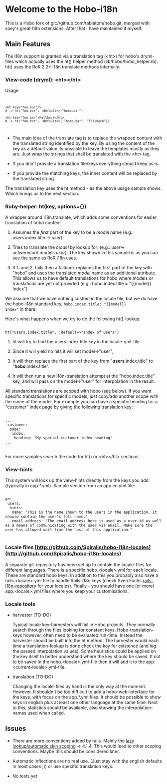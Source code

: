 # Welcome to the Hobo-i18n
This is a Hobo fork of git://github.com/tablatom/hobo.git, merged with soey's great I18n extensions. After that I have maintained it myself.


## Main Features
The i18n support is granted via a translation tag (&lt;ht&gt;) for hobo's dryml-files which actually uses the ht() helper method (lib/hobo/hobo_helper.rb). ht() uses the RoR 2.2+ I18n translate methods internally.


### View-code (dryml): &lt;ht&gt;&lt;/ht&gt;

Usage
<code>

    <ht key="foo.bar"/> 
    # -> ht("foo.bar", :default=>:"hobo.bar")
    
    <ht key="foo.bar">Fallback</ht> 
    # -> ht("foo.bar", :default=>[:"hobo.bar", "Fallback"])

</code>

 * The main idea of the translate tag is to replace the wrapped content with the translated string identified by the key. By using the content of the key as a default value its possible to leave the templates mostly as they are. Just wrap the strings that shall be translated with the &lt;ht&gt; tag.

 * If you don't provide a translation file/keys everything should keep as is.

 * If you provide the matching keys, the inner content will be replaced by the translated string.

The translation key uses the ht method - as the above usage sample shows. Which brings us to the next section.
 

### Ruby-helper: ht(key, options={})
A wrapper around I18n.translate, which adds some conventions for easier translation of hobo content

 1. Assumes the *first* part of the key to be a *model* name (e.g.: *users*.index.title -> *user*)

 2. Tries to translate the *model* by lookup for: (e.g.: *user*-> activerecord.models.*user*). The key shown in this sample is as you can see the same as RoR i18n uses.

 3. If 1. and 2. fails then a fallback replaces the first part of the key with "hobo" and uses the translated *model* name as an additional attribute. This allows us to have default translations for hobo where models or translations are yet not provided (e.g.: hobo.index.title = "{{model}} Index") 

We assume that we have nothing custom in the locale file, but we do have the hobo-i18n standard key, <code>hobo.index.title: "{{model}} Index"</code> in there.

Here's what happens when we try to do the following ht()-lookup:

<code>
ht("users.index.title", :default=>"Index of Users")
</code>
 
 1. ht will try to find the users.index.title key in the locale-yml-file. 

 2. Since it will yield no hits it will set model=>"user", 

 3. It will then replace the first part of the key from "**users**.index.title" to "**hobo**.index.title".

 4. It will then run a new i18n-translation attempt at the "hobo.index.title" key, and will pass on the model=>"user" for interpolation in the result.

All standard translations are scoped with hobo (see below). If you want specific translations for specific models, just copy/add another scope with the name of the model. For example you can have a specific heading for a "customer" index page by giving the following translation key:
<pre>
<code>
...
 customer:
  page:
   index:
    heading: "My special customer index heading"
...
</code>
</pre>
For more samples search the code for ht() or &lt;ht&gt;&lt;/ht&gt; sections.


### View-hints
This system will look up the view-hints directly from the keys you add (typically in app.*.yml). Sample section from an app.en.yml file:
<pre>
<code>
en:
 users:
  hints:
   name: "This is the name shown to the users in the application. It should contain the user's full name."
   email_address: "The email-address here is used as a user-id as well as a means of communicating with the user via email. Make sure the user has allowed mail from the host of this application." 
</code>
</pre>

### Locale files [http://github.com/Spiralis/hobo-i18n-locales](http://github.com/Spiralis/hobo-i18n-locales)
A separate git-repository has been set up to contain the locale-files for different languages. There is a specific hobo.&lt;locale&gt;.yml for each locale. These are standard hobo keys. In addition to this you probably also have a rails.&lt;locale&gt;.yml file to handle Rails-i18n keys (check Sven Fuchs [rails-i18n-repository](http://github.com/svenfuchs/rails-i18n/tree/master/rails/locale/) for your locales). Finally - you should have one (or more) app.&lt;locale&gt;.yml files where you keep your customisations. 


### Locale tools
  * harvester (TO-DO)

    Typical locale key-harvesters will fail in Hobo projects. They normally search through the files looking for constant keys. Hobo-translation-keys however, often need to be  evaluated run-time. Instead the harvester should be built into the ht method. The harvester would each time a translation-lookup is done check the key for existence (and log the passed interpolation values). Some heuristics could be applied on the key itself to better understand where the key should be saved. If not to be saved in the hobo.&lt;locale&gt;.yml-file then it will add it to the app.&lt;current-locale&gt;.yml-file. 

  * translation (TO-DO)

    Changing the locale-files by hand is the only way at the moment. However. It shouldn't be too difficult to add a hobo-web-interface for the keys, with focus on the app.*.yml files. It should be possible to show keys in english plus at least one other language at the same time. Next to this, statistics should be available, also showing the interpolation-names used when called. 


## Issues

 - There are more conventions added by rails. Mainly the [lazy lookup/automatic skin scoping](http://guides.rubyonrails.org/i18n.html) -> 4.1.4. This would lead to other scoping conventions. Maybe this should be considered later.

 - Automatic inflections are no real use. (Just stay with the english defaults in most cases ;)) or use specific translation keys.

 - No tests yet
